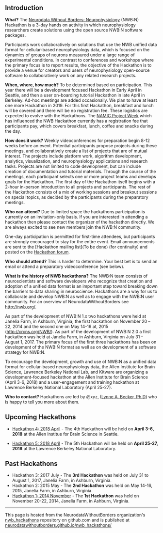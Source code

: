 ## Introduction

**What?** The [Neurodata Without Borders: Neurophysiology][nwb-neurophysiology] (NWB:N) Hackathon is a 3-day hands on
activity in which neurophysiology researchers create solutions using the open source NWB:N software packages.

Participants work collaboratively on solutions that use the NWB unified data format for cellular-based neurophysiology
data, which is focused on the dynamics of groups of neurons measured under a large range of experimental conditions.
In contrast to conferences and workshops where the primary focus is to report results, the objective of the Hackathon
is to provide a venue for creators and users of neurophysiology open-source software to collaboratively work on any
related research projects.

[nwb-neurophysiology]: http://www.nwb.org/nwb-neurophysiology/

**When, where, how much?** To be determined based on participation. This year there will be a development focused
Hackathon in Early April in Seattle, and then a user on-boarding tutorial Hackathon in late April in Berkeley.
Ad-hoc meetings are added occasionally. We plan to have at least one more Hackathon in 2019. For this first
Hackathon, breakfast and lunch will be covered and there will be no registration fee. These logistics are expected
to evolve with the Hackathons. The [NAMIC Project Week][namic-and-3d-slicer-experience] which has influenced the
NWB Hackathon currently has a registration fee that participants pay, which covers breakfast, lunch, coffee and
snacks during the day.

[namic-and-3d-slicer-experience]: http://www.spl.harvard.edu/publications/item/view/3004

**How does it work?** Weekly videoconferences for preparation begin 8-12 weeks before an event. Potential participants
propose projects during these meetings, and collaboratively create a list of projects that are of mutual interest. The
projects include platform work, algorithm development, analytics, visualization, and neurophysiology applications and
research tasks. Projects are not limited to code development, but can include creation of documentation and tutorial
materials. Through the course of the meetings, each participant selects one or more project teams and develops goals
for the Hackathon. The first day of the Hackathon itself begins with a 2-hour in-person introduction to all projects
and participants. The rest of the Hackathon consists of a mix of working sessions and breakout sessions on special
topics, as decided by the participants during the preparatory meetings.

**Who can attend?** Due to limited space the hackathons participation is currently on an invitation-only basis. If
you are interested in attending a hackathon then please contact the organizer of the hackathon directly. We are
always excited to see new members join the NWB:N community.

One-day participation is permitted for first-time attendees, but participants are strongly encouraged to stay for
the entire event. Email announcements are sent to the [Hackathon mailing list](To be done) (for continuity) and posted
on the [Hackathon forum](https://github.com/orgs/NeurodataWithoutBorders/teams/hck04/discussions).

**Who should attend?** This is harder to determine. Your best bet is to send an email or attend a preparatory
videoconference (see below).

**What is the history of NWB hackathons?** The NWB:N team consists of neuroscientists and software developers
who recognize that creation and adoption of a unified data format is an important step toward breaking down the
barriers to data sharing in neuroscience. Hackathons are a way for us to collaborate and develop NWB:N as well
as to engage with the NWB:N user community.  For an overview of NeurodataWithoutBorders see http://nwb.org/.

As part of the development of NWB:N 1.x two hackathons were held at Janelia Farm, in Ashburn, Virginia; the first
hackathon  on November 20 – 22, 2014 and the second one on May 14-16 at, 2015 (http://crcns.org/NWB/). As part of
the development of NWB:N 2.0 a first hackathon was held at Janelia Farm, in Ashburn, Virginia  on July 31 - August 1, 2017.
The primary focus of the first three hackathons has been on development of the NWB:N format as well as on development of a software strategy for NWB:N.

To encourage the development, growth and use of NWB:N as a unified data format for cellular-based neurophysiology
data, the Allen Institute for Brain Science, Lawrence Berkeley National Lab, and Kitware are organizing a
development-focused hackathon at the Allen Institute for Brain Science (April 3-6, 2018) and a user-engagement
and training hackathon at Lawrence Berkeley National Laboratory (April 25-27).

**Who to contact?** Hackathons are led by @xyz, ([Lynne A. Becker, Ph.D](https://alleninstitute.org/what-we-do/brain-science/about/team/staff-profiles/lynne-becker/)) who is happy to tell you more about them.

## Upcoming Hackathons

- [Hackathon 4: 2018 April](HCK04_2018_Seattle/README.md) - The 4th Hackathon will be held on **April 3-6, 2018** at the Allen Institue for Brain Science in Seattle.

- [Hackathon 5: 2018 April](HCK05_2018_Berkeley/README.md) - The 5th Hackathon will be held on **April 25-27, 2018** at the Lawrence Berkeley National Laboratory.

## Past Hackathons

- Hackathon 3: 2017 July - The **3rd Hackathon** was held on July 31 to August 1, 2017, Janelia Farm, in Ashburn, Virginia.
- Hackathon 2: 2015 May - The **2nd Hackathon** was held on May 14-16, 2015, Janelia Farm, in Ashburn, Virginia.
- [Hackathon 1: 2014 November](http://crcns.org/NWB/hackathon-1) - The **1st Hackathon** was held on November 20-22, 2014, Janelia Farm, in Ashburn, Virginia.

-----------

This page is hosted from the NeurodataWithoutBorders organization's [nwb_hackathons](https://github.com/NeurodataWithoutBorders/nwb_hackathons) repository on github.com and is published at [neurodatawithoutborders.github.io/nwb_hackathons/](https://neurodatawithoutborders.github.io/nwb_hackathons/)
